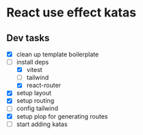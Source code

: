 # React use effect katas

## Dev tasks

- [x] clean up template boilerplate
- [ ] install deps
  - [x] vitest
  - [ ] tailwind
  - [x] react-router
- [x] setup layout
- [x] setup routing
- [ ] config tailwind
- [x] setup plop for generating routes
- [ ] start adding katas